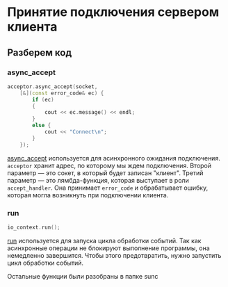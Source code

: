# Принятие подключения сервером клиента
## Разберем код


### async_accept
```cpp
acceptor.async_accept(socket,
	[&](const error_code& ec) {
		if (ec)
		{
			cout << ec.message() << endl;
		}
		else {
			cout << "Connect\n";
		}
	});
```
[async_accept](https://www.boost.org/doc/libs/1_39_0/doc/html/boost_asio/reference/basic_socket_acceptor/async_accept/overload1.html) используется для асинхронного ожидания подключения. `acceptor` хранит адрес, по которому мы ждем подключения. Второй параметр — это сокет, в который будет записан "клиент". Третий параметр — это лямбда-функция, которая выступает в роли `accept_handler`. Она принимает `error_code` и обрабатывает ошибку, которая могла возникнуть при подключении клиента.
### run
```cpp
io_context.run();
```
[run](https://www.boost.org/doc/libs/1_86_0/doc/html/boost_asio/reference/io_context/run.html) используется для запуска цикла обработки событий. Так как асинхронные операции не блокируют выполнение программы, она немедленно завершится. Чтобы этого предотвратить, нужно запустить цикл обработки событий.

Остальные функции были разобраны в папке sunc